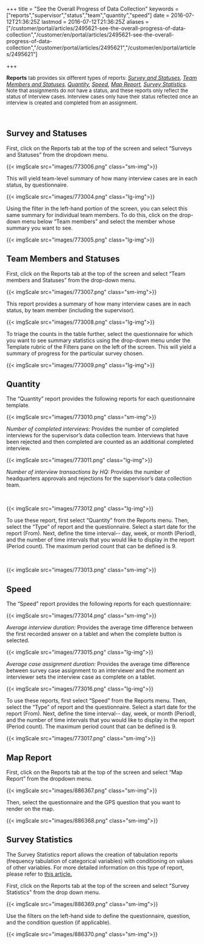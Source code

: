 ﻿+++
title = "See the Overall Progress of Data Collection"
keywords = ["reports","supervisor","status","team","quantity","speed"]
date = 2016-07-12T21:36:25Z
lastmod = 2016-07-12T21:36:25Z
aliases = ["/customer/portal/articles/2495621-see-the-overall-progress-of-data-collection","/customer/en/portal/articles/2495621-see-the-overall-progress-of-data-collection","/customer/portal/articles/2495621","/customer/en/portal/articles/2495621"]

+++

**Reports** <span style="font-size: 13px;">tab provides six different
types of reports: </span>[*Survey and Statuses*](#survey)<span
style="font-size: 13px;">, </span>[*Team Members and
Statuses*](#team)<span style="font-size: 13px;">,
</span>*[Quantity](#quantity),*<span
style="font-size: 13px;"> </span>*[Speed](#speed), [Map Report](#Map),
[Survey Statistics](#stat).*<span style="font-size: 13px;">  Note
that assignments do not have a status, and these reports only reflect
the status of Interview cases. Interview cases only have their status
reflected once an interview is created and completed from an assignment.
 </span>

 

<span id="survey"></span>Survey and Statuses
--------------------------------------------

First, click on the Reports tab at the top of the screen and select
“Surveys and Statuses” from the dropdown menu. 

{{< imgScale src="images/773006.png"  class="sm-img">}} 

This will yield team-level summary of how many interview cases are in
each status, by questionnaire. 

  
{{< imgScale src="images/773004.png"  class="lg-img">}} 

Using the filter in the left-hand portion of the screen, you can select
this same summary for individual team members. To do this, click on the
drop-down menu below “Team members” and select the member whose summary
you want to see.

  
{{< imgScale src="images/773005.png"  class="lg-img">}} 

<span id="team"></span>Team Members and Statuses
------------------------------------------------

First, click on the Reports tab at the top of the screen and select
“Team members and Statuses” from the drop-down menu.

  
{{< imgScale src="images/773007.png"  class="sm-img">}} 

This report provides a summary of how many interview cases are in each
status, by team member (including the supervisor). 

  
{{< imgScale src="images/773008.png"  class="lg-img">}} 

To triage the counts in the table further, select the questionnaire for
which you want to see summary statistics using the drop-down menu under
the Template rubric of the Filters pane on the left of the screen. This
will yield a summary of progress for the particular survey chosen.

{{< imgScale src="images/773009.png"  class="lg-img">}} 

<span id="quantity"></span>Quantity 
-----------------------------------

The “Quantity” report provides the following reports for each
questionnaire template. 

  
{{< imgScale src="images/773010.png"  class="sm-img">}} 

*Number of completed interviews:* Provides the number of completed
interviews for the supervisor’s data collection team. Interviews that
have been rejected and then completed are counted as an additional
completed interview. 

  
{{< imgScale src="images/773011.png"  class="lg-img">}}

*Number of interview transactions by HQ:* Provides the number of
headquarters approvals and rejections for the supervisor’s data
collection team.

 

{{< imgScale src="images/773012.png"  class="lg-img">}}

To use these report, first select “Quantity” from the Reports menu.
Then, select the “Type” of report and the questionnaire. Select a start
date for the report (From). Next, define the time interval-- day, week,
or month (Period), and the number of time intervals that you would like
to display in the report (Period count). The maximum period count that
can be defined is 9. 

 

{{< imgScale src="images/773013.png"  class="sm-img">}} 

<span id="speed"></span>Speed 
------------------------------

The “Speed” report provides the following reports for each
questionnaire:  
  
{{< imgScale src="images/773014.png"  class="sm-img">}}
  
*Average interview duration:* Provides the average time difference
between the first recorded answer on a tablet and when the complete
button is selected.  
  
{{< imgScale src="images/773015.png"  class="lg-img">}}
  
*Average case assignment duration:* Provides the average time difference
between survey case assignment to an interviewer and the moment an
interviewer sets the interview case as complete on a tablet.  
  
{{< imgScale src="images/773016.png"  class="lg-img">}}
  
To use these reports, first select “Speed” from the Reports menu. Then,
select the “Type” of report and the questionnaire. Select a start date
for the report (From). Next, define the time interval-- day, week, or
month (Period), and the number of time intervals that you would like to
display in the report (Period count). The maximum period count that can
be defined is 9.  
  
{{< imgScale src="images/773017.png"  class="sm-img">}} 

<span id="Map"></span>Map Report 
---------------------------------

First, click on the Reports tab at the top of the screen and select “Map
Report” from the dropdown menu.  

{{< imgScale src="images/886367.png"  class="sm-img">}} 
  
Then, select the questionnaire and the GPS question that you want to
render on the map.   

{{< imgScale src="images/886368.png"  class="sm-img">}}
 

<span id="stat"></span>Survey Statistics 
-----------------------------------------

The Survey Statistics report allows the creation of tabulation reports
(frequency tabulation of categorical variables) with conditioning on
values of other variables. For more detailed information on this type of
report, please refer to [this article.](/headquarters/report-survey-statistics)   
  
First, click on the Reports tab at the top of the screen and select
"Survey Statistics" from the drop down menu.   

{{< imgScale src="images/886369.png"  class="sm-img">}}

Use the filters on the left-hand side to define the questionnaire,
question, and the condition question (if applicable).   

{{< imgScale src="images/886370.png"  class="sm-img">}} 
